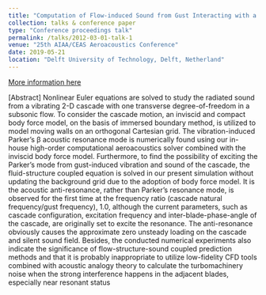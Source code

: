 ```yaml
---
title: "Computation of Flow-induced Sound from Gust Interacting with a Vibrating Cascade  Using Body Force Model"
collection: talks & conference paper
type: "Conference proceedings talk"
permalink: /talks/2012-03-01-talk-1
venue: "25th AIAA/CEAS Aeroacoustics Conference"
date: 2019-05-21
location: "Delft University of Technology, Delft, Netherland"
---
```


[More information here](https://arc.aiaa.org/doi/book/10.2514/MAERO19)

[Abstract] Nonlinear Euler equations are solved to study the radiated sound from a vibrating 2-D cascade with one transverse degree-of-freedom in a subsonic flow. To consider the cascade motion, an inviscid and compact body force model, on the basis of immersed boundary method, is utilized to model moving walls on an orthogonal Cartesian grid. The vibration-induced Parker’s β acoustic resonance mode is numerically found using our in-house high-order computational aeroacoustics solver combined with the inviscid body force model. Furthermore, to find the possibility of exciting the Parker’s mode from gust-induced vibration and sound of the cascade, the fluid-structure coupled equation is solved in our present simulation without updating the background grid due to the adoption of body force model. It is the acoustic anti-resonance, rather than Parker’s resonance mode, is observed for the first time at the frequency ratio (cascade natural frequency/gust frequency), 1.0, although the current parameters, such as cascade configuration, excitation frequency and inter-blade-phase-angle of the cascade, are originally set to excite the resonance. The anti-resonance obviously causes the approximate zero unsteady loading on the cascade and silent sound field. Besides, the conducted numerical experiments also indicate the significance of flow-structure-sound coupled prediction methods and that it is probably inappropriate to utilize low-fidelity CFD tools combined with acoustic analogy theory to calculate the turbomachinery noise when the strong interference happens in the adjacent blades, especially near resonant status
